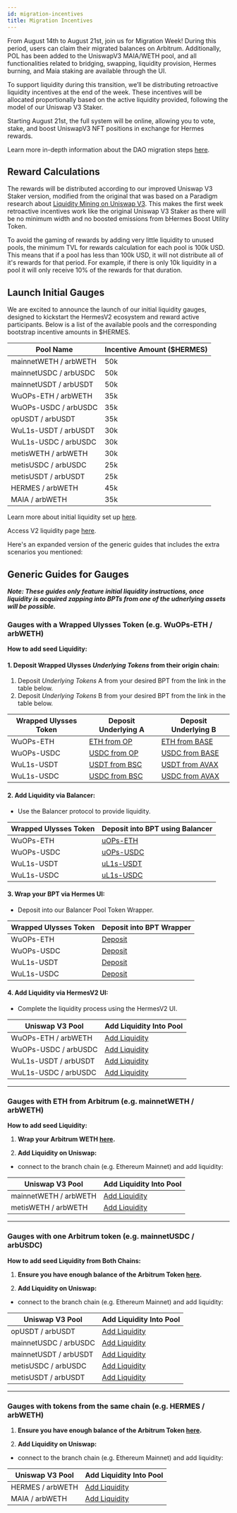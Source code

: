```yaml
---
id: migration-incentives
title: Migration Incentives
---
```


From August 14th to August 21st, join us for Migration Week! During this period, users can claim their migrated balances on Arbitrum. Additionally, POL has been added to the UniswapV3 MAIA/WETH pool, and all functionalities related to bridging, swapping, liquidity provision, Hermes burning, and Maia staking are available through the UI.

To support liquidity during this transition, we’ll be distributing retroactive liquidity incentives at the end of the week. These incentives will be allocated proportionally based on the active liquidity provided, following the model of our Uniswap V3 Staker.

Starting August 21st, the full system will be online, allowing you to vote, stake, and boost UniswapV3 NFT positions in exchange for Hermes rewards.

Learn more in-depth information about the DAO migration steps [here](https://commonwealth.im/hermes-omnichain/discussion/24358-hip21-governance-proposal-for-migration-to-v2).

## Reward Calculations

The rewards will be distributed according to our improved Uniswap V3 Staker version, modified from the original that was based on a Paradigm research about [Liquidity Mining on Uniswap V3](https://www.paradigm.xyz/2021/05/liquidity-mining-on-uniswap-v3). This makes the first week retroactive incentives work like the original Uniswap V3 Staker as there will be no minimum width and no boosted emissions from bHermes Boost Utility Token.

To avoid the gaming of rewards by adding very little liquidity to unused pools, the minimum TVL for rewards calculation for each pool is 100k USD. This means that if a pool has less than 100k USD, it will not distribute all of it's rewards for that period. For example, if there is only 10k liquidity in a pool it will only receive 10% of the rewards for that duration.

## Launch Initial Gauges

We are excited to announce the launch of our initial liquidity gauges, designed to kickstart the HermesV2 ecosystem and reward active participants. Below is a list of the available pools and the corresponding bootstrap incentive amounts in $HERMES.

|          Pool Name         | Incentive Amount ($HERMES)|
|----------------------------|---------------------------|
|mainnetWETH / arbWETH       |             50k           |
|mainnetUSDC / arbUSDC       |             50k           |
|mainnetUSDT / arbUSDT       |             50k           |
|WuOPs-ETH / arbWETH         |             35k           |
|WuOPs-USDC / arbUSDC        |             35k           |
|opUSDT / arbUSDT            |             35k           |
|WuL1s-USDT / arbUSDT        |             30k           |
|WuL1s-USDC / arbUSDC        |             30k           |
|metisWETH / arbWETH         |             30k           |
|metisUSDC / arbUSDC         |             25k           |
|metisUSDT / arbUSDT         |             25k           |
|HERMES / arbWETH            |             45k           |
|MAIA / arbWETH              |             35k           |

Learn more about initial liquidity set up [here](https://commonwealth.im/hermes-omnichain/discussion/16558-hip19-launch-parameters-ulysses-chains-and-hermes-gauges).

Access V2 liquidity page [here](https://app.maiadao.io/#/liquidity).


Here's an expanded version of the generic guides that includes the extra scenarios you mentioned:

## Generic Guides for Gauges

***Note: These guides only feature initial liquidity instructions, once liquidity is acquired zapping into BPTs from one of the udnerlying assets will be possible.***

### Gauges with a Wrapped Ulysses Token (e.g. WuOPs-ETH / arbWETH)

**How to add seed Liquidity:**

#### 1. **Deposit Wrapped Ulysses *Underlying Tokens* from their origin chain:**
1. Deposit *Underlying Tokens* A from your desired BPT from the link in the table below.
2. Deposit *Underlying Tokens* B from your desired BPT from the link in the table below.

|   Wrapped Ulysses Token    |  Deposit Underlying A     |   Deposit Underlying B    |
|----------------------------|---------------------------|---------------------------|
|    WuOPs-ETH               |     [ETH from OP](https://app.maiadao.io/#/ulysses/deposit?inputCurrency=ETH&chain=optimism)                                             |   [ETH from BASE](https://app.maiadao.io/#/ulysses/deposit?inputCurrency=ETH&chain=base)           |
|    WuOPs-USDC              |    [USDC from OP](https://app.maiadao.io/#/ulysses/deposit?inputCurrency=0xE839360768881d1bECC05Bff2CC82176F4304D77&chain=optimism)      |   [USDC from BASE](https://app.maiadao.io/#/ulysses/deposit?inputCurrency=0x57D627b04e397Bd8c32C4aAA05Ec02AD20F0F033&chain=base)          |
|    WuL1s-USDT              |    [USDT from BSC](https://app.maiadao.io/#/ulysses/deposit?inputCurrency=0xb654cB02aB0318985B10CCE2C0027Ef36a3DB55B&chain=bsc)          |   [USDT from AVAX](https://app.maiadao.io/#/ulysses/deposit?inputCurrency=0xfD4785566143dc5108333de609ac4E8E0A52D00A&chain=avax)          |
|    WuL1s-USDC              |    [USDC from BSC](https://app.maiadao.io/#/ulysses/deposit?inputCurrency=0x8Ff53B87fEdde6A7dD8Ce4F94865eb826a616e1b&chain=bsc)          |   [USDC from AVAX](https://app.maiadao.io/#/ulysses/deposit?inputCurrency=0xf108A590BF86972B9BeaB03d6174AD7907554905&chain=avax)          |

#### 2. **Add Liquidity via Balancer:**
- Use the Balancer protocol to provide liquidity.

|   Wrapped Ulysses Token    |  Deposit into BPT using Balancer  |
|----------------------------|--------------------|
|    WuOPs-ETH               |    [uOPs-ETH](https://balancer.fi/pools/arbitrum/v2/0x9ECF98B64986277D53E8C8DBFA1B48B1D4A3DF750000000000000000000005BD/add-liquidity)       |
|    WuOPs-USDC              |    [uOPs-USDC](https://balancer.fi/pools/arbitrum/v2/0xACDD57300F214E2530DB0F5283036686BB85D67C0000000000000000000005BE/add-liquidity)       |
|    WuL1s-USDT              |    [uL1s-USDT](https://balancer.fi/pools/arbitrum/v2/0xF4D4D470C8BA20FF97FDAFC2DFA0E744A8D904670000000000000000000005BF/add-liquidity)       |
|    WuL1s-USDC              |    [uL1s-USDC](https://balancer.fi/pools/arbitrum/v2/0x72DF281E860117DBF60400D7C5EA770D2379072C0000000000000000000005C1/add-liquidity)       |

#### 3. **Wrap your BPT via Hermes UI:**
- Deposit into our Balancer Pool Token Wrapper.

|   Wrapped Ulysses Token    |  Deposit into BPT Wrapper  |
|----------------------------|--------------------|
|    WuOPs-ETH               |    [Deposit](https://app.maiadao.io/#/swap?inputCurrency=0x9ECF98B64986277D53E8C8DBFA1B48B1D4A3DF75&outputCurrency=0x3e926849b99dfCCEA2D1527d86f1ce6102ab11e8&chain=arbitrum)        |
|    WuOPs-USDC              |    [Deposit](https://app.maiadao.io/#/swap?inputCurrency=0xACDD57300F214E2530DB0F5283036686BB85D67C&outputCurrency=0xc6e54f2a194D8f08DFD5a19D012D5A80A1Cc9395&chain=arbitrum)       |
|    WuL1s-USDT              |    [Deposit](https://app.maiadao.io/#/swap?inputCurrency=0xF4D4D470C8BA20FF97FDAFC2DFA0E744A8D90467&outputCurrency=0x12c9aBDf9493ab84ccDBbBBEF885753f42f59c42&chain=arbitrum)       |
|    WuL1s-USDC              |    [Deposit](https://app.maiadao.io/#/swap?inputCurrency=0x72DF281E860117DBF60400D7C5EA770D2379072C&outputCurrency=0x984CcfafE1426342D24258a72E2dbEBa1660A386&chain=arbitrum)       |

#### 4. **Add Liquidity via HermesV2 UI:**
- Complete the liquidity process using the HermesV2 UI.
   
|      Uniswap V3 Pool       |  Add Liquidity Into Pool  |
|----------------------------|--------------------|
|    WuOPs-ETH / arbWETH     |    [Add Liquidity](https://app.maiadao.io/#/add/0x82aF49447D8a07e3bd95BD0d56f35241523fBab1/0x3e926849b99dfCCEA2D1527d86f1ce6102ab11e8?chain=arbitrum)        |
|    WuOPs-USDC / arbUSDC    |    [Add Liquidity](https://app.maiadao.io/#/add/0xaf88d065e77c8cC2239327C5EDb3A432268e5831/0xc6e54f2a194D8f08DFD5a19D012D5A80A1Cc9395?chain=arbitrum)       |
|    WuL1s-USDT / arbUSDT    |    [Add Liquidity](https://app.maiadao.io/#/add/0xFd086bC7CD5C481DCC9C85ebE478A1C0b69FCbb9/0x12c9aBDf9493ab84ccDBbBBEF885753f42f59c42?chain=arbitrum)       |
|    WuL1s-USDC / arbUSDC    |    [Add Liquidity](https://app.maiadao.io/#/add/0xaf88d065e77c8cC2239327C5EDb3A432268e5831/0x984CcfafE1426342D24258a72E2dbEBa1660A386?chain=arbitrum)       |

---

### Gauges with ETH from Arbitrum (e.g. mainnetWETH / arbWETH)

**How to add seed Liquidity:**

1. **Wrap your Arbitrum WETH [here](https://app.maiadao.io/#/swap?inputCurrency=ETH&outputCurrency=0x82aF49447D8a07e3bd95BD0d56f35241523fBab1&chain=arbitrum).**

2. **Add Liquidity on Uniswap:**
- connect to the branch chain (e.g. Ethereum Mainnet) and add liquidity:

|      Uniswap V3 Pool       |  Add Liquidity Into Pool  |
|----------------------------|--------------------|
|    mainnetWETH / arbWETH   |    [Add Liquidity](https://app.maiadao.io/#/add/0x82aF49447D8a07e3bd95BD0d56f35241523fBab1/0x4bbfdd5c35566a6cd3e4b9ac8f05b7e7a98c16c6?chain=mainnet)        |
|    metisWETH / arbWETH    |    [Add Liquidity](https://app.maiadao.io/add/0x82aF49447D8a07e3bd95BD0d56f35241523fBab1/0xF7200F9c75c7D553a82F7400f5c8B431694e10bb)       |


---

### Gauges with one Arbitrum token (e.g. mainnetUSDC / arbUSDC)

**How to add seed Liquidity from Both Chains:**

1. **Ensure you have enough balance of the Arbitrum Token [here](https://app.maiadao.io/#/swap?chain=arbitrum).**

2. **Add Liquidity on Uniswap:**
- connect to the branch chain (e.g. Ethereum Mainnet) and add liquidity:

|      Uniswap V3 Pool       |  Add Liquidity Into Pool  |
|----------------------------|--------------------|
|    opUSDT / arbUSDT   |    [Add Liquidity](https://app.maiadao.io/#/add/0x390D857082b406f06b4d5c8377EC0aD36713aC33/0xFd086bC7CD5C481DCC9C85ebE478A1C0b69FCbb9?chain=optimism)       |
|    mainnetUSDC / arbUSDC   |    [Add Liquidity](https://app.maiadao.io/#/add/0xaf88d065e77c8cC2239327C5EDb3A432268e5831/0x82ab9B2398217bF0200Bc8b18f2A995C1eFb975a?chain=mainnet)       |
|    mainnetUSDT / arbUSDT   |    [Add Liquidity](https://app.maiadao.io/#/add/0xFd086bC7CD5C481DCC9C85ebE478A1C0b69FCbb9/0x0f2944ff2566Aa405ea7A9522ff5cD0cD5EF1797?chain=mainnet)       |
|    metisUSDC / arbUSDC       |    [Add Liquidity](https://app.maiadao.io/#/add/0xd7654107697D484c0070F6d71C699B6a1A9A9795/0xaf88d065e77c8cC2239327C5EDb3A432268e5831?chain=metis)          |
|    metisUSDT / arbUSDT       |    [Add Liquidity](https://app.maiadao.io/#/add/0xE18b9c05E3Bb22652812e3eD43459Ad8A8bB6A70/0xFd086bC7CD5C481DCC9C85ebE478A1C0b69FCbb9?chain=metis)          |

---

### Gauges with tokens from the same chain (e.g. HERMES / arbWETH)

1. **Ensure you have enough balance of the Arbitrum Token [here](https://app.maiadao.io/#/swap?chain=arbitrum).**

2. **Add Liquidity on Uniswap:**
- connect to the branch chain (e.g. Ethereum Mainnet) and add liquidity:

|      Uniswap V3 Pool       |  Add Liquidity Into Pool  |
|----------------------------|--------------------|
|    HERMES / arbWETH        |    [Add Liquidity](https://app.maiadao.io/#/add/0x82aF49447D8a07e3bd95BD0d56f35241523fBab1/0x45940000009600102A1c002F0097C4A500fa00AB?chain=arbitrum)        |
|    MAIA / arbWETH          |    [Add Liquidity](https://app.maiadao.io/#/add/0x82aF49447D8a07e3bd95BD0d56f35241523fBab1/0x00000000ea00F3F4000e7Ed5Ed91965b19f1009B?chain=arbitrum)       |
